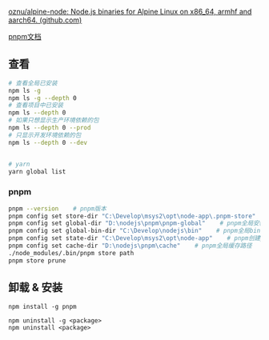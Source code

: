 [oznu/alpine-node: Node.js binaries for Alpine Linux on x86_64, armhf and aarch64. (github.com)](https://github.com/oznu/alpine-node)


[pnpm文档](https://pnpm.io/npmrc)

## 查看

```bash
# 查看全局已安装
npm ls -g
npm ls -g --depth 0
# 查看项目中已安装
npm ls --depth 0
# 如果只想显示生产环境依赖的包
npm ls --depth 0 --prod
# 只显示开发环境依赖的包
npm ls --depth 0 --dev


# yarn
yarn global list
```

### pnpm
```bash
pnpm --version    # pnpm版本
pnpm config set store-dir "C:\Develop\msys2\opt\node-app\.pnpm-store"    # pnpm全局仓库路径(类似 .git 仓库)
pnpm config set global-dir "D:\nodejs\pnpm\pnpm-global"    # pnpm全局安装路径
pnpm config set global-bin-dir "C:\Develop\nodejs\bin"    # pnpm全局bin路径
pnpm config set state-dir "C:\Develop\msys2\opt\node-app"    # pnpm创建pnpm-state.json文件的目录
pnpm config set cache-dir "D:\nodejs\pnpm\cache"    # pnpm全局缓存路径
./node_modules/.bin/pnpm store path
pnpm store prune
```

## 卸载 & 安装

```
npm install -g pnpm

npm uninstall -g <package>
npm uninstall <package>



```




